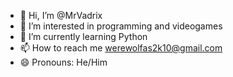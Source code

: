 - 👋 Hi, I’m @MrVadrix
- 👀 I’m interested in programming and videogames
- 🌱 I’m currently learning Python
- 📫 How to reach me werewolfas2k10@gmail.com
- 😄 Pronouns: He/Him

